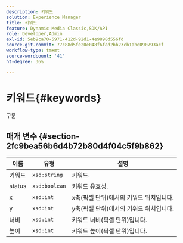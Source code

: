```yaml
---
description: 키워드
solution: Experience Manager
title: 키워드
feature: Dynamic Media Classic,SDK/API
role: Developer,Admin
exl-id: 5eb9ca70-5971-412d-92d1-4e9898d556fd
source-git-commit: 77c88d5fe20e048f6fad2bb23cb1abe090793acf
workflow-type: tm+mt
source-wordcount: '41'
ht-degree: 36%

---
```


# 키워드{#keywords}

구문

## 매개 변수 {#section-2fc9bea56b6d4b72b80d4f04c5f9b862}

| 이름 | 유형 | 설명 |
|---|---|---|
| 키워드 | `xsd:string` | 키워드. |
| status | `xsd:boolean` | 키워드 유효성. |
| x | `xsd:int` | x축(픽셀 단위)에서의 키워드 위치입니다. |
| y | `xsd:int` | y축(픽셀 단위)에서의 키워드 위치입니다. |
| 너비 | `xsd:int` | 키워드 너비(픽셀 단위)입니다. |
| 높이 | `xsd:int` | 키워드 높이(픽셀 단위)입니다. |
